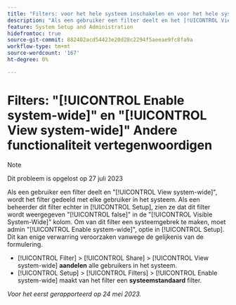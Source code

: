 ```yaml
---
title: "Filters: voor het hele systeem inschakelen en voor het hele systeem weergeven geven verschillende functionaliteit aan"
description: "Als een gebruiker een filter deelt en het [!UICONTROL View system-wide] wordt het filter gedeeld met elke gebruiker in het systeem. Als een beheerder dit filter echter in [!UICONTROL Setup], zien ze dat dit filter wordt weergegeven [!UICONTROL false] in de [!UICONTROL Visible System-Wide] kolom. Om van dit filter een systeemgebrek te maken, moet admin toelaten [!UICONTROL Enable system-wide] in Setup. Dit kan enige verwarring veroorzaken door de gelijkenis van de formulering."
feature: System Setup and Administration
hidefromtoc: true
source-git-commit: 882402acd54423e20d28c2294f5aeeae9fc8fa9a
workflow-type: tm+mt
source-wordcount: '167'
ht-degree: 0%

---
```



# Filters: &quot;[!UICONTROL Enable system-wide]&quot; en &quot;[!UICONTROL View system-wide]&quot; Andere functionaliteit vertegenwoordigen

>[!NOTE]
>
>Dit probleem is opgelost op 27 juli 2023

Als een gebruiker een filter deelt en &quot;[!UICONTROL View system-wide]&quot;, wordt het filter gedeeld met elke gebruiker in het systeem. Als een beheerder dit filter echter in [!UICONTROL Setup], zien ze dat dit filter wordt weergegeven &quot;[!UICONTROL false]&quot; in de &quot;[!UICONTROL Visible System-Wide]&quot; kolom. Om van dit filter een systeemgebrek te maken, moet admin &quot;[!UICONTROL Enable system-wide]&quot;, optie in [!UICONTROL Setup]. Dit kan enige verwarring veroorzaken vanwege de gelijkenis van de formulering.

* [!UICONTROL Filter] > [!UICONTROL Share] > [!UICONTROL View system-wide] **aandelen** alle gebruikers in het systeem.
* [!UICONTROL Setup] > [!UICONTROL Filters] > [!UICONTROL Enable system-wide] maakt van het filter een **systeemstandaard** filter.

_Voor het eerst gerapporteerd op 24 mei 2023._

